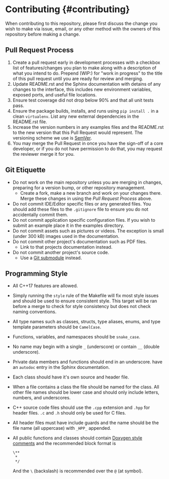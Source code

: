 Contributing {#contributing}
============================

When contributing to this repository, please first discuss the change you wish
to make via issue, email, or any other method with the owners of this repository
before making a change. 


## Pull Request Process

1. Create a pull request early in development processes with a checkbox list of
   features/changes you plan to make along with a description of what you intend
   to do.  Prepend (WIP:) for "work in progress" to the title of this pull request
   until you are ready for review and merging.
2. Update README.rst and the Sphinx documentation with detains of any changes to
   the interface, this includes new environment variables, exposed ports, and
   useful file locations.
3. Ensure test coverage did not drop below 90% and that all unit tests pass.
4. Ensure the package builds, installs, and runs using `pip install .` in
   a clean `virtualenv`.  List any new external dependencies in the README.rst
   file.
5. Increase the version numbers in any examples files and the README.rst to the
   new version that this Pull Request would represent. The versioning scheme we
   use is [SemVer](http://semver.org/).
6. You may merge the Pull Request in once you have the sign-off of a core
   developer, or if you do not have permission to do that, you may request the
   reviewer merge it for you.


## Git Etiquette

* Do not work on the main repository unless you are merging in changes, 
  preparing for a version bump, or other repository management.
  * Create a fork, make a new branch and work on your changes there.  Merge
    these changes in using the _Pull Request Process_ above.
* Do not commit IDE/Editor specific files or any generated files.  You should
  add these files to the `.gitignore` file to ensure you do not accidentally
  commit them.
* Do not commit application specific configuration files.  If you wish to submit
  an example place it in the examples directory.
* Do not commit assets such as pictures or videos.  The exception is small
  (under 300 kB) images used in the documentation.
* Do not commit other project's documentation such as PDF files.
  * Link to that projects documentation instead.
* Do not commit another project's source code.
  * Use a [Git submodule](https://git-scm.com/docs/git-submodule) instead.


## Programming Style

* All C++17 features are allowed.
* Simply running the `style` rule of the Makefile will fix most style issues and
  should be used to ensure consistent style.  This target will be ran before
  a merge to check for style consistency but does not check naming conventions.
* All type names such as classes, structs, type aliases, enums, and type
  template parameters should be `CamelCase`.
* Functions, variables, and namespaces should be `snake_case`.
* No name may begin with a single `_` (underscore) or contain `__` (double
  underscore).
* Private data members and functions should end in an underscore.
  have an `autodoc` entry in the Sphinx documentation.
* Each class should have it's own source and header file.
* When a file contains a class the file should be named for the class.  All
  other file names should be lower case and should only include letters,
  numbers, and underscores.
* C++ source code files should use the `.cpp` extension and `.hpp` for header
  files.  `.c` and `.h` should only be used for C files.
* All header files must have include guards and the name should be the file name
  (all uppercase) with `_HPP_` appended.
* All public functions and classes should contain [Doxygen style
  comments](https://www.stack.nl/~dimitri/doxygen/manual/docblocks.html) and the
  recommended block format is

      \**
       *
       */

  And the `\` (backslash) is recommended over the `@` (at symbol).
